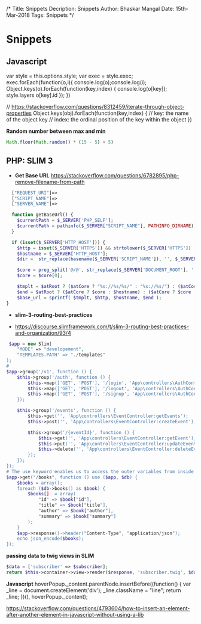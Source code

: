 /*
Title: Snippets
Decription: Snippets
Author: Bhaskar Mangal
Date: 15th-Mar-2018
Tags: Snippets
*/

# Snippets

## Javascript
var style = this.options.style;
var exec = style.exec;
exec.forEach(function(o,i){
	console.log(o);console.log(i);
	Object.keys(o).forEach(function(key,index) {
		console.log(o[key]);
		style.layers
		o[key].id
	});
})

// https://stackoverflow.com/questions/8312459/iterate-through-object-properties
Object.keys(obj).forEach(function(key,index) {
  // key: the name of the object key
  // index: the ordinal position of the key within the object
})

**Random number between max and min**
```javascript
Math.floor(Math.random() * (15 - 5) + 5)
```

## PHP: SLIM 3
* **Get Base URL**
https://stackoverflow.com/questions/6782895/php-remove-filename-from-path
```php
  ["REQUEST_URI"]=>
  ["SCRIPT_NAME"]=>
  ["SERVER_NAME"]=>

  function getBaseUrl() {
  	$currentPath = $_SERVER['PHP_SELF'];
  	$currentPath = pathinfo($_SERVER["SCRIPT_NAME"], PATHINFO_DIRNAME);
  }

  if (isset($_SERVER['HTTP_HOST'])) {
    $http = isset($_SERVER['HTTPS']) && strtolower($_SERVER['HTTPS']) !== 'off' ? 'https' : 'http';
    $hostname = $_SERVER['HTTP_HOST'];
    $dir =  str_replace(basename($_SERVER['SCRIPT_NAME']), '', $_SERVER['SCRIPT_NAME']);

    $core = preg_split('@/@', str_replace($_SERVER['DOCUMENT_ROOT'], '', realpath(dirname(__FILE__))), NULL, PREG_SPLIT_NO_EMPTY);
    $core = $core[0];

    $tmplt = $atRoot ? ($atCore ? "%s://%s/%s/" : "%s://%s/") : ($atCore ? "%s://%s/%s/" : "%s://%s%s");
    $end = $atRoot ? ($atCore ? $core : $hostname) : ($atCore ? $core : $dir);
    $base_url = sprintf( $tmplt, $http, $hostname, $end );
}
```

* **slim-3-routing-best-practices**
- https://discourse.slimframework.com/t/slim-3-routing-best-practices-and-organization/93/4
```php
 $app = new Slim(
    "MODE" => "developement",
    "TEMPLATES.PATH' => "./templates"
);
#
$app->group('/v1', function () {
    $this->group('/auth', function () {
        $this->map(['GET', 'POST'], '/login', 'App\controllers\AuthController:login');
        $this->map(['GET', 'POST'], '/logout', 'App\controllers\AuthController:logout');
        $this->map(['GET', 'POST'], '/signup', 'App\controllers\AuthController:signup');
    });

    $this->group('/events', function () {
        $this->get('', 'App\controllers\EventController:getEvents');
        $this->post('', 'App\controllers\EventController:createEvent');

        $this->group('/{eventId}', function () {
            $this->get('', 'App\controllers\EventController:getEvent');
            $this->put('', 'App\controllers\EventController:updateEvent');
            $this->delete('', 'App\controllers\EventController:deleteEvent');            
        });
    });
});
# The use keyword enables us to access the outer variables from inside the scope of the anonymous function.
$app->get("/books", function () use ($app, $db) {
    $books = array();
    foreach ($db->books() as $book) {
        $books[]  = array(
            "id" => $book["id"],
            "title" => $book["title"],
            "author" => $book["author"],
            "summary" => $book["summary"]
        );
    }
    $app->response()->header("Content-Type", "application/json");
    echo json_encode($books);
});
```

**passing data to twig views in SLIM**
```php
$data = ['subscriber' => $subscriber];
return $this->container->view->render($response, 'subscriber.twig', $data);
```

**Javascript**
hoverPopup._content.parentNode.insertBefore((function() {
      var _line = document.createElement('div');
      _line.className = "line"; 
      return _line;
    })(), hoverPopup._content);


https://stackoverflow.com/questions/4793604/how-to-insert-an-element-after-another-element-in-javascript-without-using-a-lib
